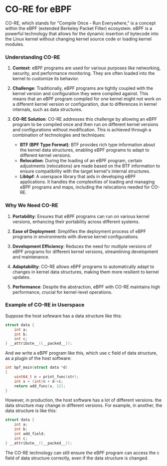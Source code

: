 # CO-RE for eBPF

CO-RE, which stands for "Compile Once - Run Everywhere," is a concept within the eBPF (extended Berkeley Packet Filter) ecosystem. eBPF is a powerful technology that allows for the dynamic insertion of bytecode into the Linux kernel without changing kernel source code or loading kernel modules.

### Understanding CO-RE

1. **Context**: eBPF programs are used for various purposes like networking, security, and performance monitoring. They are often loaded into the kernel to customize its behavior.

2. **Challenge**: Traditionally, eBPF programs are tightly coupled with the kernel version and configuration they were compiled against. This means that an eBPF program compiled for one kernel might not work on a different kernel version or configuration, due to differences in kernel internals, such as data structures.

3. **CO-RE Solution**: CO-RE addresses this challenge by allowing an eBPF program to be compiled once and then run on different kernel versions and configurations without modification. This is achieved through a combination of technologies and techniques:
   - **BTF (BPF Type Format)**: BTF provides rich type information about the kernel data structures, enabling eBPF programs to adapt to different kernel versions.
   - **Relocation**: During the loading of an eBPF program, certain adjustments (relocations) are made based on the BTF information to ensure compatibility with the target kernel's internal structures.
   - **Libbpf**: A userspace library that aids in developing eBPF applications. It handles the complexities of loading and managing eBPF programs and maps, including the relocations needed for CO-RE.

### Why We Need CO-RE

1. **Portability**: Ensures that eBPF programs can run on various kernel versions, enhancing their portability across different systems.

2. **Ease of Deployment**: Simplifies the deployment process of eBPF programs in environments with diverse kernel configurations.

3. **Development Efficiency**: Reduces the need for multiple versions of eBPF programs for different kernel versions, streamlining development and maintenance.

4. **Adaptability**: CO-RE allows eBPF programs to automatically adapt to changes in kernel data structures, making them more resilient to kernel updates.

5. **Performance**: Despite the abstraction, eBPF with CO-RE maintains high performance, crucial for kernel-level operations.

### Example of CO-RE in Userspace

Suppose the host sofeware has a data structure like this:

```c
struct data {
	int a;
	int b;
    int c;
} __attribute__((__packed__));
```

And we write a eBPF program like this, which use c field of data structure, as a plugin of the host software:

```c
int bpf_main(struct data *d)
{
	uint64_t n = print_func(str);
	int x = (int)n + d->c;
	return add_func(x, 12);
}
```

However, in production, the host software has a lot of different versions. the data structure may change in different versions. For example, in another, the data structure is like this:

```c
struct data {
	int a;
	int b;
    int add_field;
    int c;
} __attribute__((__packed__));
```

The CO-RE technology can still ensure the eBPF program can access the c field of data structure correctly, even if the data structure is changed.
